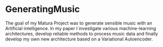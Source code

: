 # GeneratingMusic
The goal of my Matura Project was to generate sensible music with an Artificial intelligence. In my paper I investigate various machine-learning architectures, develop reliable methods to process music data and finally develop my own new architecture based on a Variational Autoencoder.
